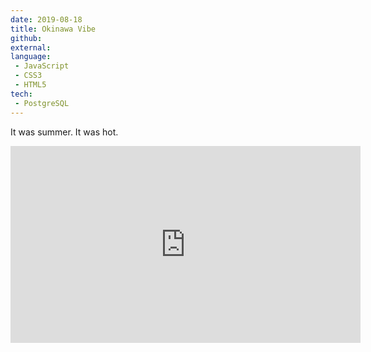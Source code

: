 ```yaml
---
date: 2019-08-18
title: Okinawa Vibe
github: 
external: 
language: 
 - JavaScript
 - CSS3
 - HTML5
tech:
 - PostgreSQL
---
```


It was summer. It was hot.

<iframe width="560" height="315" src="https://www.youtube.com/embed/RKexaCgsIJM" title="YouTube video player" frameborder="0" allow="accelerometer; autoplay; clipboard-write; encrypted-media; gyroscope; picture-in-picture" allowfullscreen></iframe>